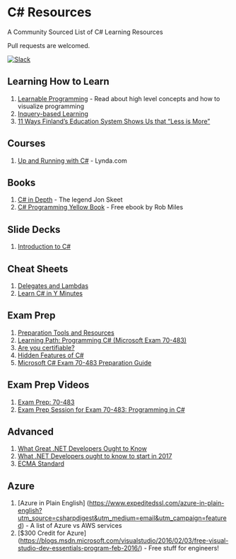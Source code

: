 # C# Resources
A Community Sourced List of C# Learning Resources

Pull requests are welcomed.

[![Slack](https://maxcdn.icons8.com/Color/PNG/48/Mobile/slack-48.png)](http://nymicrosoft.azurewebsites.net)

## Learning How to Learn

1. [Learnable Programming](http://worrydream.com/LearnableProgramming/) - Read about high level concepts and how to visualize programming
2. [Inquery-based Learning](https://elearningindustry.com/inquiry-based-learning-model)
3. [11 Ways Finland’s Education System Shows Us that “Less is More”](https://fillingmymap.com/2015/04/15/11-ways-finlands-education-system-shows-us-that-less-is-more/)

## Courses

1. [Up and Running with C#](https://www.lynda.com/C-tutorials/Up-Running-C/164452-2.html) - Lynda.com

## Books

1. [C# in Depth](http://amzn.to/2kyL8XU) - The legend Jon Skeet
2. [C# Programming Yellow Book](http://www.csharpcourse.com) - Free ebook by Rob Miles

## Slide Decks

1. [Introduction to C#](https://www.ecma-international.org/activities/Languages/Introduction%20to%20Csharp.ppt)

## Cheat Sheets

1. [Delegates and Lambdas](https://github.com/lukewickstead/DOT-NET-on-Linux/blob/master/CheatSheets/DelegatesToLambda.cs)
2. [Learn C# in Y Minutes](https://learnxinyminutes.com/docs/csharp/)

## Exam Prep

1. [Preparation Tools and Resources](https://borntolearn.mslearn.net/certification/p/wiki?es=storeAppC&ec=483)
2. [Learning Path: Programming C# (Microsoft Exam 70-483)](https://www.pluralsight.com/blog/software-development/learning-path-c-microsoft-exam-70-483)
3. [Are you certifiable?](https://www.microsoft.com/click/areyoucertifiable/)
4. [Hidden Features of C#](http://stackoverflow.com/questions/9033/hidden-features-of-c)
5. [Microsoft C# Exam 70-483 Preparation Guide](http://www.jameswiseman.com/blog/2013/09/12/studying-for-c-70-483/)

## Exam Prep Videos

1. [Exam Prep: 70-483](https://www.youtube.com/watch?v=Ii6ucNLdtC4)
2. [Exam Prep Session for Exam 70-483: Programming in C#](https://channel9.msdn.com/Events/Ignite/2015/BRK3900)

## Advanced

1. [What Great .NET Developers Ought to Know](http://www.hanselman.com/blog/WhatGreatNETDevelopersOughtToKnowMoreNETInterviewQuestions.aspx)
2. [What .NET Developers ought to know to start in 2017](http://www.hanselman.com/blog/WhatNETDevelopersOughtToKnowToStartIn2017.aspx)
3. [ECMA Standard](http://www.ecma-international.org/publications/standards/Ecma-334.htm)

## Azure

1. [Azure in Plain English] (https://www.expeditedssl.com/azure-in-plain-english?utm_source=csharpdigest&utm_medium=email&utm_campaign=featured) - A list of Azure vs AWS services
2. [$300 Credit for Azure] (https://blogs.msdn.microsoft.com/visualstudio/2016/02/03/free-visual-studio-dev-essentials-program-feb-2016/) - Free stuff for engineers!

